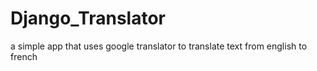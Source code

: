 # Django_Translator
a simple app that uses google translator to translate text from english to french
